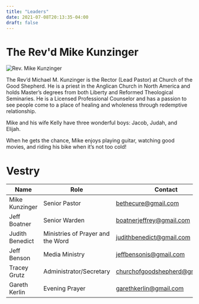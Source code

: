 ```yaml
---
title: "Leaders"
date: 2021-07-08T20:13:35-04:00
draft: false
---
```


# The Rev'd Mike Kunzinger
![Rev. Mike Kunzinger](/mike.jpg)

The Rev’d Michael M. Kunzinger is the Rector (Lead Pastor) at Church of the Good Shepherd. He is a priest in the Anglican Church in North America and holds Master’s degrees from both Liberty and Reformed Theological Seminaries. He is a Licensed Professional Counselor and has a passion to see people come to a place of healing and wholeness through redemptive relationship. 

Mike and his wife Kelly have three wonderful boys: Jacob, Judah, and Elijah.

When he gets the chance, Mike enjoys playing guitar, watching good movies, and riding his bike when it’s not too cold!

# Vestry

| Name            	| Role                              	| Contact                        	|
|-----------------	|-----------------------------------	|--------------------------------	|
| Mike Kunzinger  	| Senior Pastor                     	| bethecure@gmail.com            	|
| Jeff Boatner    	| Senior Warden                     	| boatnerjeffrey@gmail.com       	|
| Judith Benedict 	| Ministries of Prayer and the Word 	| judithbenedict@gmail.com       	|
| Jeff Benson     	| Media Ministry                    	| jeffbensonis@gmail.com         	|
| Tracey Grutz    	| Administrator/Secretary           	| churchofgoodshepherd@gmail.com 	|
| Gareth Kerlin   	| Evening Prayer                    	| garethkerlin@gmail.com         	|
